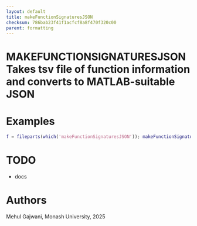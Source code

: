 ```yaml
---
layout: default
title: makeFunctionSignaturesJSON
checksum: 786bab23f41f1acfcf8a8f470f320c00
parent: formatting
---
```



 
# MAKEFUNCTIONSIGNATURESJSON Takes tsv file of function information and converts to MATLAB-suitable JSON
 
# Examples
```matlab
f = fileparts(which('makeFunctionSignaturesJSON')); makeFunctionSignaturesJSON(fullfile(f,'functionSignatures.tsv'),'outputDir',f);
```
 
# TODO
-  docs 
 
# Authors

Mehul Gajwani, Monash University, 2025

